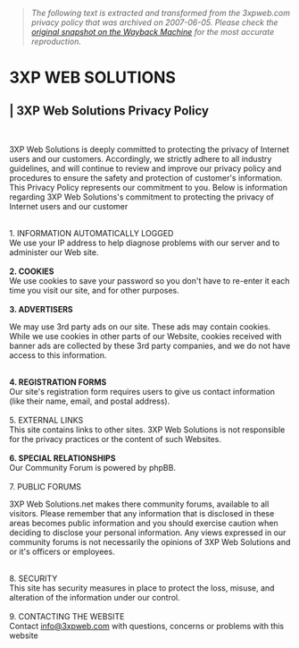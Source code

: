 > *The following text is extracted and transformed from the 3xpweb.com privacy policy that was archived on 2007-06-05. Please check the [original snapshot on the Wayback Machine](https://web.archive.org/web/20070605093850id_/http%3A//www.3xpweb.com/privacy-policy.html) for the most accurate reproduction.*

# 3XP WEB SOLUTIONS

| 3XP Web Solutions Privacy Policy   
---  
   
  
3XP Web Solutions is deeply committed to protecting the privacy of Internet users and our customers. Accordingly, we strictly adhere to all industry guidelines, and will continue to review and improve our privacy policy and procedures to ensure the safety and protection of customer's information. This Privacy Policy represents our commitment to you. Below is information regarding 3XP Web Solutions's commitment to protecting the privacy of Internet users and our customer  
  
  
   
1\. INFORMATION AUTOMATICALLY LOGGED  
We use your IP address to help diagnose problems with our server and to administer our Web site.   
   
**2\. COOKIES**  
We use cookies to save your password so you don't have to re-enter it each time you visit our site, and for other purposes.  
   
**3\. ADVERTISERS**  
  
We may use 3rd party ads on our site. These ads may contain cookies. While we use cookies in other parts of our Website, cookies received with banner ads are collected by these 3rd party companies, and we do not have access to this information.  
  
   
**4\. REGISTRATION FORMS**  
Our site's registration form requires users to give us contact information (like their name, email, and postal address).  
   
5\. EXTERNAL LINKS  
This site contains links to other sites. 3XP Web Solutions is not responsible for the privacy practices or the content of such Websites.  
   
**6\. SPECIAL RELATIONSHIPS**  
Our Community Forum is powered by phpBB.  
   
7\. PUBLIC FORUMS  
  
3XP Web Solutions.net makes there community forums, available to all visitors. Please remember that any information that is disclosed in these areas becomes public information and you should exercise caution when deciding to disclose your personal information. Any views expressed in our community forums is not necessarily the opinions of 3XP Web Solutions and or it's officers or employees.  
  
   
8\. SECURITY  
This site has security measures in place to protect the loss, misuse, and alteration of the information under our control.  
   
9\. CONTACTING THE WEBSITE  
Contact [info@3xpweb.com](mailto:info@3xpweb.com) with questions, concerns or problems with this website
